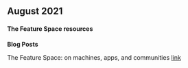 ## August 2021

#### The Feature Space resources

__Blog Posts__   

The Feature Space: on machines, apps, and communities [link](https://publish.illinois.edu/bradly-alicea/2021/08/06/theme-of-the-month-august-the-feature-space/)


